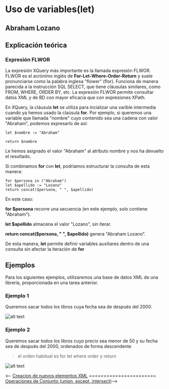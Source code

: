 # Uso de variables(let) #
## Abraham Lozano ##
## Explicación teórica ##
### Expresión FLWOR ###
La expresión XQuery más importante es la llamada expresión FLWOR. FLWOR es el acrónimo inglés de **For-Let-Where-Order-Return** y suele pronunciarse como la palabra inglesa "flower" (flor). Funciona de manera parecida a la instrucción SQL SELECT, que tiene cláusulas similares, como FROM, WHERE, ORDER BY, etc. La expresión FLWOR permite consultar datos XML y de BD con mayor eficacia que con expresiones XPath.

En XQuery, la cláusula **let** se utiliza para incializar una varible intermedia cuando ya hemos usado la claúsula **for**.
Por ejemplo, si queremos una variable que llamada "nombre" cuyo contenido sea una cadena con valor "Abraham", podemos expresarlo de así:

    let $nombre := "Abraham"

    return $nombre

Le hemos asignado el valor "Abraham" al atributo nombre y nos ha devuelto el resultado.

Si combinamos **for** con **let**, podríamos estructurar la consulta de esta manera:


    for $persona in ("Abraham")
    let $apellido := "Lozano"
    return concat($persona, " ", $apellido)
En este caso:

**for $persona** recorre una secuencia (en este ejemplo, solo contiene "Abraham").

**let $apellido** almacena el valor "Lozano", sin iterar.

**return concat($persona, " ", $apellido)** genera "Abraham Lozano".

De esta manera, **let** permite definir variables auxiliares dentro de una consulta sin afectar la iteración de **for**



## Ejemplos ##
Para los siguientes ejemplos, utilizaremos una base de datos XML de una librería, proporcionada en una tarea anterior.

### Ejemplo 1 ###
Queremos sacar todos los libros cuya fecha sea de después del 2000.

![alt text](<CapturasAbraham/XQueryAño.png>)

### Ejemplo 2 ###
Queremos sacar todos los libros cuyo precio sea menor de 50 y su fecha sea de después del 2000, ordenados de forma descendente

> el orden habitual es for let where order y return

![alt text](<CapturasAbraham/XQueryAñoPrecio.png>)

<-- [Creacion de nuevos elementos XML](./asdrian.md) ======================= [Operaciones de Conjunto (union, except, intersect)](./JuanMt.md)-->
